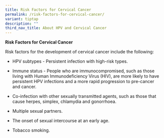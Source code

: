```yaml
---
title: Risk Factors for Cervical Cancer
permalink: /risk-factors-for-cervical-cancer/
variant: tiptap
description: ""
third_nav_title: About HPV and Cervical Cancer
---
```

<p><strong>Risk Factors for Cervical Cancer</strong>
</p>
<p>Risk factors for the development of cervical cancer include the following:</p>
<ul data-tight="true" class="tight">
<li>
<p>HPV subtypes - Persistent infection with high-risk types.</p>
</li>
</ul>
<ul data-tight="true" class="tight">
<li>
<p>Immune status - People who are immunocompromised, such as those living
with Human Immunodeficiency Virus (HIV), are more likely to have persistent
HPV infections and a more rapid progression to pre-cancer and cancer.</p>
</li>
<li>
<p>Co-infection with other sexually transmitted agents, such as those that
cause herpes, simplex, chlamydia and gonorrhoea.</p>
</li>
<li>
<p>Multiple sexual partners.</p>
</li>
<li>
<p>The onset of sexual intercourse at an early age.</p>
</li>
<li>
<p>Tobacco smoking.</p>
</li>
</ul>
<p></p>